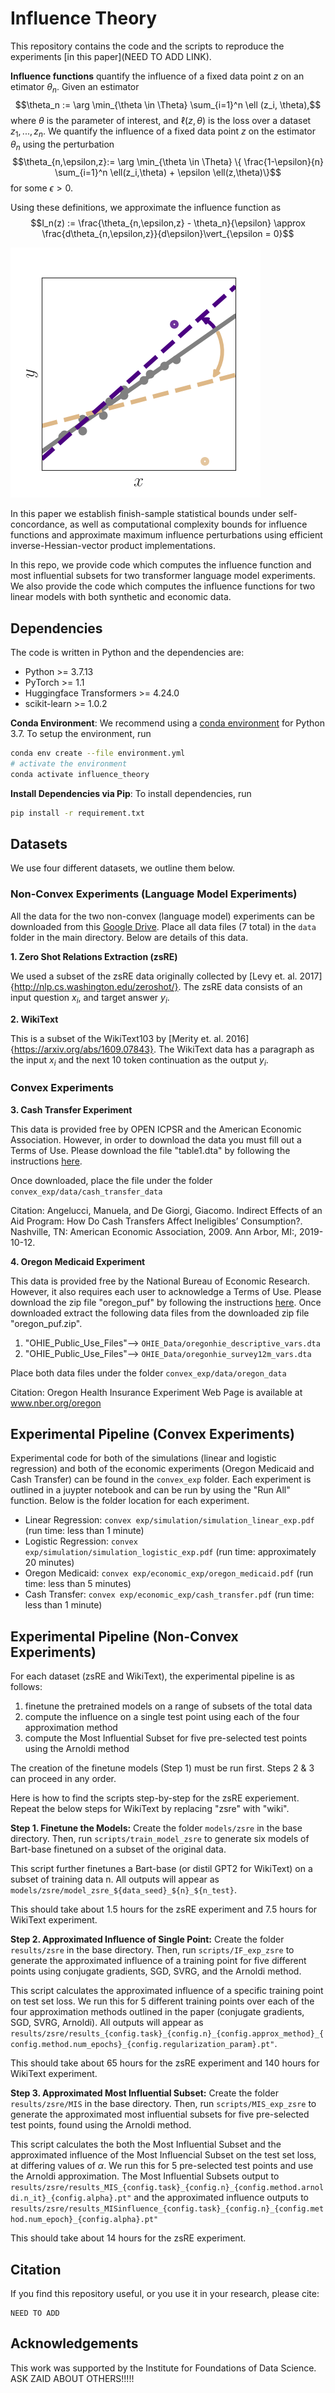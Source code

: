 # Influence Theory 
This repository contains the code and the scripts to reproduce the experiments 
[in this paper](NEED TO ADD LINK). 

**Influence functions** quantify the influence of a fixed data point $z$ on an etimator $\theta_n$. 
Given an estimator $$\theta_n := \arg \min_{\theta \in \Theta} \sum_{i=1}^n \ell (z_i, \theta),$$ where 
$\theta$ is the parameter of interest, and $\ell(z,\theta)$ is the loss over a dataset $z_1,...,z_n$. We quantify the influence of a fixed data point $z$ on the estimator $\theta_n$ using the perturbation
$$\theta_{n,\epsilon,z}:= \arg \min_{\theta \in \Theta} \{ \frac{1-\epsilon}{n} \sum_{i=1}^n \ell(z_i,\theta) + \epsilon \ell(z,\theta)\}$$
for some $\epsilon > 0$.

Using these definitions, we approximate the influence function as
$$I_n(z) := \frac{\theta_{n,\epsilon,z} - \theta_n}{\epsilon} \approx \frac{d\theta_{n,\epsilon,z}}{d\epsilon}\vert_{\epsilon = 0}$$

![Influence of a Datapoint](influence_function_visual.png)


In this paper we establish finish-sample statistical bounds under self-concordance, 
as well as computational complexity bounds for influence functions and 
approximate maximum influence perturbations using efficient inverse-Hessian-vector 
product implementations.

In this repo, we provide code which computes the influence function and most influential subsets for two transformer language model experiments. We also provide the code which computes the influence functions for two linear models with both synthetic and economic data.

## Dependencies
The code is written in Python and the dependencies are:
- Python >= 3.7.13
- PyTorch >= 1.1
- Huggingface Transformers >= 4.24.0
- scikit-learn >= 1.0.2

**Conda Environment**:
We recommend using a [conda environment](https://docs.conda.io/en/latest/miniconda.html)
for Python 3.7.
To setup the environment, run
```bash
conda env create --file environment.yml
# activate the environment
conda activate influence_theory
```
**Install Dependencies via Pip**:
To install dependencies, run
```bash
pip install -r requirement.txt
```
## Datasets
We use four different datasets, we outline them below. 

### Non-Convex Experiments (Language Model Experiments)
All the data for the two non-convex (language model) experiments can be downloaded from this [Google Drive](https://drive.google.com/drive/u/2/folders/10O8SPuWVR-1YrHf0U8amYR90FGg7EayF). Place all data files (7 total) in the `data` folder in the main directory. Below are details of this data.

**1. Zero Shot Relations Extraction (zsRE)**

We used a subset of the zsRE data originally collected by [Levy et. al. 2017]{http://nlp.cs.washington.edu/zeroshot/}. The zsRE data consists of an input question $x_i$, and target answer $y_i$. 

**2. WikiText**

This is a subset of the WikiText103 by [Merity et. al. 2016]{https://arxiv.org/abs/1609.07843}. The WikiText data has a paragraph as the input $x_i$ and the next 10 token continuation as the output $y_i$.

### Convex Experiments

**3. Cash Transfer Experiment**

This data is provided free by OPEN ICPSR and the American Economic Association. However, in order to download the data you must fill out a Terms of Use. Please download the file "table1.dta" by following the instructions [here](https://www.openicpsr.org/openicpsr/project/113289/version/V1/view?path=/openicpsr/113289/fcr:versions/V1/table1.dta&type=file). 

Once downloaded, place the file under the folder `convex_exp/data/cash_transfer_data` 

Citation: Angelucci, Manuela, and De Giorgi, Giacomo. Indirect Effects of an Aid Program: How Do Cash Transfers Affect Ineligibles’ Consumption?. Nashville, TN: American Economic Association, 2009. Ann Arbor, MI:, 2019-10-12.

**4. Oregon Medicaid Experiment**

This data is provided free by the National Bureau of Economic Research. However, it also requires each user to acknowledge a Terms of Use. Please download the zip file "oregon_puf" by following the instructions [here](https://www.nber.org/research/data/oregon-health-insurance-experiment-data). Once downloaded extract the following data files from the downloaded zip file "oregon_puf.zip".
  1. "OHIE_Public_Use_Files"--> `OHIE_Data/oregonhie_descriptive_vars.dta`
  2. "OHIE_Public_Use_Files"--> `OHIE_Data/oregonhie_survey12m_vars.dta`

Place both data files under the folder `convex_exp/data/oregon_data` 

Citation: Oregon Health Insurance Experiment Web Page is available at www.nber.org/oregon

## Experimental Pipeline (Convex Experiments)
Experimental code for both of the simulations (linear and logistic regression) and both of the economic experiments (Oregon Medicaid and Cash Transfer) can be found in the `convex_exp` folder. Each experiment is outlined in a juypter notebook and can be run by using the "Run All" function. Below is the folder location for each experiment.
* Linear Regression: `convex exp/simulation/simulation_linear_exp.pdf` (run time: less than 1 minute)
* Logistic Regression: `convex exp/simulation/simulation_logistic_exp.pdf` (run time: approximately 20 minutes)
* Oregon Medicaid: `convex exp/economic_exp/oregon_medicaid.pdf` (run time: less than 5 minutes)
* Cash Transfer: `convex exp/economic_exp/cash_transfer.pdf` (run time: less than 1 minute)

## Experimental Pipeline (Non-Convex Experiments)
For each dataset (zsRE and WikiText), the experimental pipeline is as follows:
1. finetune the pretrained models on a range of subsets of the total data
2. compute the influence on a single test point using each of the four approximation method
3. compute the Most Influential Subset for five pre-selected test points using the Arnoldi method

The creation of the finetune models (Step 1) must be run first. Steps 2 & 3 can proceed in any order.

Here is how to find the scripts step-by-step for the zsRE experiement. Repeat the below steps for WikiText by replacing "zsre" with "wiki". 

**Step 1. Finetune the Models:**
Create the folder `models/zsre` in the base directory. Then, run `scripts/train_model_zsre` to generate six models of Bart-base finetuned on a subset of the original data. 

This script further finetunes a Bart-base (or distil GPT2 for WikiText) on a subset of training data n. All outputs will appear as `models/zsre/model_zsre_${data_seed}_${n}_${n_test}`.

This should take about 1.5 hours for the zsRE experiment and 7.5 hours for WikiText experiment. 

**Step 2. Approximated Influence of Single Point:**
Create the folder `results/zsre` in the base directory. Then, run `scripts/IF_exp_zsre` to generate the approximated influence of a training point for five different points using conjugate gradients, SGD, SVRG, and the Arnoldi method.

This script calculates the approximated influence of a specific training point on test set loss. We run this for 5 different training points over each of the four approximation methods outlined in the paper (conjugate gradients, SGD, SVRG, Arnoldi). All outputs will appear as `results/zsre/results_{config.task}_{config.n}_{config.approx_method}_{config.method.num_epochs}_{config.regularization_param}.pt"`.

This should take about 65 hours for the zsRE experiment and 140 hours for WikiText experiment. 

**Step 3. Approximated Most Influential Subset:**
Create the folder `results/zsre/MIS` in the base directory. Then, run `scripts/MIS_exp_zsre` to generate the approximated most influential subsets for five pre-selected test points, found using the Arnoldi method.

This script calculates the both the Most Influential Subset and the approximated influence of the Most Influencial Subset on the test set loss, at differing values of $\alpha$. We run this for 5 pre-selected test points and use the Arnoldi approximation. The Most Influential Subsets output to `results/zsre/results_MIS_{config.task}_{config.n}_{config.method.arnoldi.n_it}_{config.alpha}.pt"` and the approximated influence outputs to `results/zsre/results_MISinfluence_{config.task}_{config.n}_{config.method.num_epoch}_{config.alpha}.pt"`

This should take about 14 hours for the zsRE experiment. 

## Citation
If you find this repository useful, or you use it in your research, please cite:
```
NEED TO ADD
```
    
## Acknowledgements
This work was supported by the Institute for Foundations of Data Science. ASK ZAID ABOUT OTHERS!!!!!
